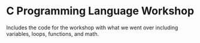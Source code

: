 # C Programming Language Workshop

Includes the code for the workshop with what we went over including variables, loops, functions, and math.
